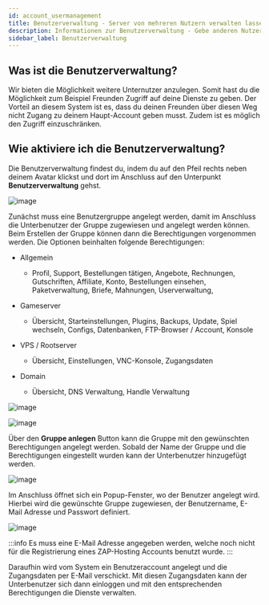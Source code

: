 ```yaml
---
id: account_usermanagement
title: Benutzerverwaltung - Server von mehreren Nutzern verwalten lassen
description: Informationen zur Benutzerverwaltung - Gebe anderen Nutzern ausgewählten Zugriff auf die Verwaltung deines Server - ZAP-Hosting.com Dokumentationen
sidebar_label: Benutzerverwaltung
---
```


## Was ist die Benutzerverwaltung?

Wir bieten die Möglichkeit weitere Unternutzer anzulegen. Somit hast du die Möglichkeit zum Beispiel Freunden Zugriff auf deine Dienste zu geben. Der Vorteil an diesem System ist es, dass du deinen Freunden über diesen Weg nicht Zugang zu deinem Haupt-Account geben musst. Zudem ist es möglich den Zugriff einzuschränken. 

## Wie aktiviere ich die Benutzerverwaltung?

Die Benutzerverwaltung findest du, indem du auf den Pfeil rechts neben deinem Avatar klickst und dort im Anschluss auf den Unterpunkt **Benutzerverwaltung** gehst.

![image](https://user-images.githubusercontent.com/13604413/159166150-ccb5e808-877a-47b6-943a-85f881da1999.png)



Zunächst muss eine Benutzergruppe angelegt werden, damit im Anschluss die Unterbenutzer der Gruppe zugewiesen und angelegt werden können. Beim Erstellen der Gruppe können dann die Berechtigungen vorgenommen werden. Die Optionen beinhalten folgende Berechtigungen:

- Allgemein

  - Profil, Support, Bestellungen tätigen, Angebote, Rechnungen, Gutschriften, Affiliate, Konto, Bestellungen einsehen, Paketverwaltung, Briefe, Mahnungen, Userverwaltung,

- Gameserver

  - Übersicht, Starteinstellungen, Plugins, Backups, Update, Spiel wechseln, Configs, Datenbanken, FTP-Browser / Account, Konsole

- VPS / Rootserver

  - Übersicht, Einstellungen, VNC-Konsole, Zugangsdaten

- Domain

  - Übersicht, DNS Verwaltung, Handle Verwaltung

  

![image](https://user-images.githubusercontent.com/13604413/159166160-186c0e33-7b2f-4a34-8b29-a5e76a2ea05c.png)

![image](https://user-images.githubusercontent.com/13604413/159166167-8c4a780a-fc7e-41f9-bdaa-bb510d7f231d.png)

  

  Über den **Gruppe anlegen** Button kann die Gruppe mit den gewünschten Berechtigungen angelegt werden. Sobald der Name der Gruppe und die Berechtigungen eingestellt wurden kann der Unterbenutzer hinzugefügt werden.

  

![image](https://user-images.githubusercontent.com/13604413/159166173-be2561db-d07e-450e-98ec-49ea4ae454ef.png)

  


  Im Anschluss öffnet sich ein Popup-Fenster, wo der Benutzer angelegt wird. Hierbei wird die gewünschte Gruppe zugewiesen, der Benutzername, E-Mail Adresse und Passwort definiert.

![image](https://user-images.githubusercontent.com/13604413/159166187-55a3ff5e-1b7c-490f-b3b8-988a2713d0e7.png)

  
:::info
Es muss eine E-Mail Adresse angegeben werden, welche noch nicht für die Registrierung eines ZAP-Hosting Accounts benutzt wurde. 
:::



Daraufhin wird vom System ein Benutzeraccount angelegt und die Zugangsdaten per E-Mail verschickt. Mit diesen Zugangsdaten kann der Unterbenutzer sich dann einloggen und mit den entsprechenden Berechtigungen die Dienste verwalten. 
